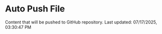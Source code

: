 # Auto Push File

Content that will be pushed to GitHub repository.
Last updated: 07/17/2025, 03:30:47 PM